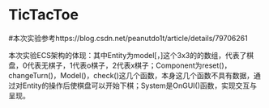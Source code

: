 # TicTacToe
#本次实验参考https://blog.csdn.net/peanutdo1t/article/details/79706261

本次实验ECS架构的体现：其中Entity为model[，]这个3x3的的数组，代表了棋盘，0代表无棋子，1代表o棋子，2代表x棋子；Component为reset()，changeTurn()，Model()，check()这几个函数，本身这几个函数不具有数据，通过对Entity的操作后使棋盘可以开始下棋；System是OnGUI()函数，实现交互与呈现。

